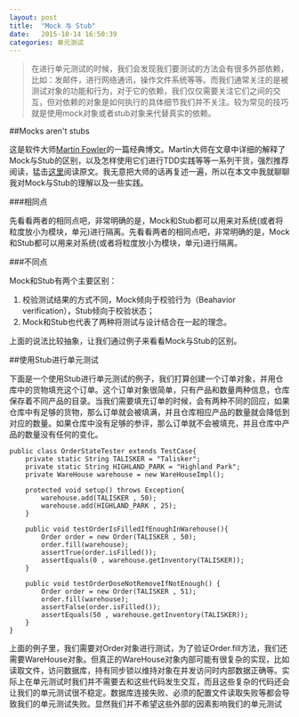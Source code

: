 ```yaml
---
layout: post
title:  "Mock 与 Stub"
date:   2015-10-14 16:50:39
categories: 单元测试
---
```


>在进行单元测试的时候，我们会发现我们要测试的方法会有很多外部依赖，比如：发邮件，进行网络通讯，操作文件系统等等。而我们通常关注的是被测试对象的功能和行为，对于它的依赖，我们仅仅需要关注它们之间的交互，但对依赖的对象是如何执行的具体细节我们并不关注。较为常见的技巧就是使用mock对象或者stub对象来代替真实的依赖。

##Mocks aren't stubs

这是软件大师[Martin Fowler](http://martinfowler.com/)的一篇经典博文。Martin大师在文章中详细的解释了Mock与Stub的区别，以及怎样使用它们进行TDD实践等等一系列干货，强烈推荐阅读，猛击[这里](http://martinfowler.com/articles/mocksArentStubs.html)阅读原文。我无意把大师的话再复述一遍，所以在本文中我就聊聊我对Mock与Stub的理解以及一些实践。

<!--more-->

###相同点

先看看两者的相同点吧，非常明确的是，Mock和Stub都可以用来对系统(或者将粒度放小为模块，单元)进行隔离。先看看两者的相同点吧，非常明确的是，Mock和Stub都可以用来对系统(或者将粒度放小为模块，单元)进行隔离。

###不同点

Mock和Stub有两个主要区别：

1. 校验测试结果的方式不同，Mock倾向于校验行为（Beahavior verification），Stub倾向于校验状态；
2. Mock和Stub也代表了两种将测试与设计结合在一起的理念。

上面的说法比较抽象，让我们通过例子来看看Mock与Stub的区别。

##使用Stub进行单元测试

下面是一个使用Stub进行单元测试的例子，我们打算创建一个订单对象，并用仓库中的货物填充这个订单。这个订单对象很简单，只有产品和数量两种信息，仓库保存着不同产品的目录。当我们需要填充订单的时候，会有两种不同的回应，如果仓库中有足够的货物，那么订单就会被填满，并且仓库相应产品的数量就会降低到对应的数量。如果仓库中没有足够的参评，那么订单就不会被填充，并且仓库中产品的数量没有任何的变化。

```
public class OrderStateTester extends TestCase{
    private static String TALISKER = "Talisker";
    private static String HIGHLAND_PARK = "Highland Park";
    private WareHouse warehouse = new WareHouseImpl();

    protected void setup() throws Exception{
        warehouse.add(TALISKER , 50);
        warehouse.add(HIGHLAND_PARK , 25);
    }

    public void testOrderIsFilledIfEnoughInWarehouse(){
        Order order = new Order(TALISKER , 50);
        order.fill(warehouse);
        assertTrue(order.isFilled());
        assertEquals(0 , warehouse.getInventory(TALISKER));
    }

    public void testOrderDoseNotRemoveIfNotEnough() {
        Order order = new Order(TALISKER , 51);
        order.fill(warehouse);
        assertFalse(order.isFilled());
        assertEquals(50 , warehouse.getInventory(TALISKER));
    }
}
```

上面的例子里，我们需要对Order对象进行测试，为了验证Order.fill方法，我们还需要WareHouse对象。但真正的WareHouse对象内部可能有很复杂的实现，比如读取文件，访问数据库，持有同步锁以维持对象在并发访问时内部数据正确等。实际上在单元测试时我们并不需要去和这些代码发生交互，而且这些复杂的代码还会让我们的单元测试很不稳定。数据库连接失败、必须的配置文件读取失败等都会导致我们的单元测试失败。显然我们并不希望这些外部的因素影响我们的单元测试
